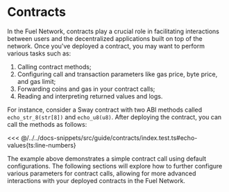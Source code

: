 # Contracts

In the Fuel Network, contracts play a crucial role in facilitating interactions between users and the decentralized applications built on top of the network. Once you've deployed a contract, you may want to perform various tasks such as:

1. Calling contract methods;
2. Configuring call and transaction parameters like gas price, byte price, and gas limit;
3. Forwarding coins and gas in your contract calls;
4. Reading and interpreting returned values and logs.

For instance, consider a Sway contract with two ABI methods called `echo_str_8(str[8])` and `echo_u8(u8)`. After deploying the contract, you can call the methods as follows:

<<< @/../../docs-snippets/src/guide/contracts/index.test.ts#echo-values{ts:line-numbers}

The example above demonstrates a simple contract call using default configurations. The following sections will explore how to further configure various parameters for contract calls, allowing for more advanced interactions with your deployed contracts in the Fuel Network.
